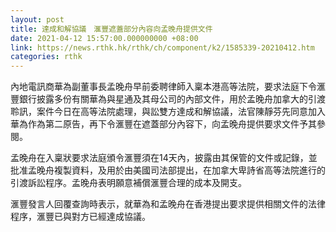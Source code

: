 ```yaml
---
layout: post
title: 達成和解協議　滙豐遮蓋部分內容向孟晚舟提供文件
date: 2021-04-12 15:57:00.000000000 +08:00
link: https://news.rthk.hk/rthk/ch/component/k2/1585339-20210412.htm
categories: rthk
---
```


內地電訊商華為副董事長孟晚舟早前委聘律師入稟本港高等法院，要求法庭下令滙豐銀行披露多份有關華為與星通及其母公司的內部文件，用於孟晚舟加拿大的引渡聆訊，案件今日在高等法院處理，與訟雙方達成和解協議，法官陳靜芬先同意加入華為作為第二原告，再下令滙豐在遮蓋部分內容下，向孟晚舟提供要求文件予其參閱。

孟晚舟在入稟狀要求法庭頒令滙豐須在14天內，披露由其保管的文件或記錄，並批准孟晚舟複製資料，及用於由美國司法部提出，在加拿大卑詩省高等法院進行的引渡訴訟程序。孟晚舟表明願意補償滙豐合理的成本及開支。

滙豐發言人回覆查詢時表示，就華為和孟晚舟在香港提出要求提供相關文件的法律程序，滙豐已與對方已經達成協議。
